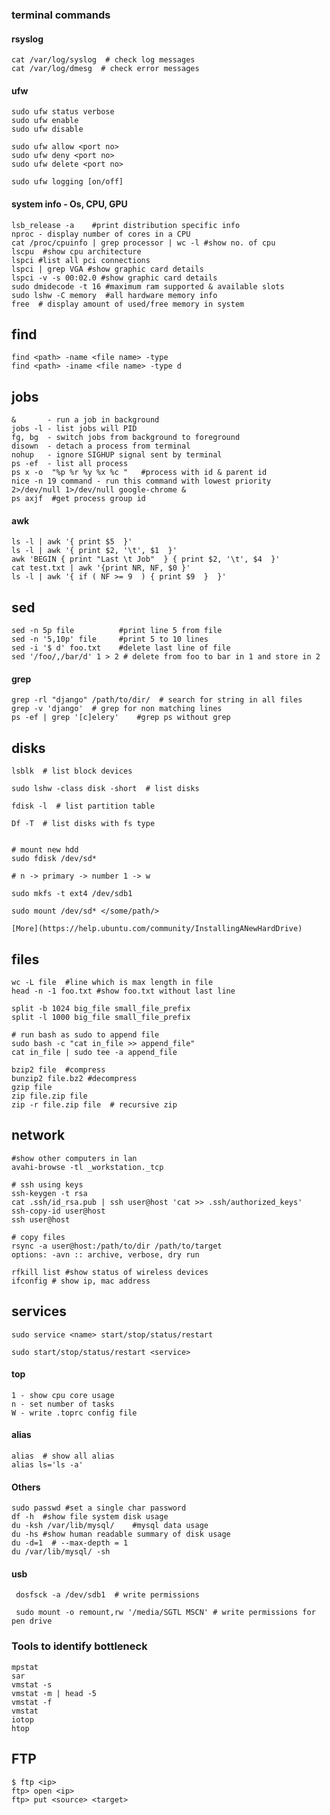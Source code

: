 ### terminal commands


#### rsyslog

```
cat /var/log/syslog  # check log messages
cat /var/log/dmesg  # check error messages
```


#### ufw

```
sudo ufw status verbose
sudo ufw enable
sudo ufw disable

sudo ufw allow <port no>
sudo ufw deny <port no>
sudo ufw delete <port no>

sudo ufw logging [on/off]
```


#### system info - Os, CPU, GPU

```
lsb_release -a    #print distribution specific info
nproc - display number of cores in a CPU
cat /proc/cpuinfo | grep processor | wc -l #show no. of cpu
lscpu  #show cpu architecture
lspci #list all pci connections
lspci | grep VGA #show graphic card details
lspci -v -s 00:02.0 #show graphic card details
sudo dmidecode -t 16 #maximum ram supported & available slots
sudo lshw -C memory  #all hardware memory info
free  # display amount of used/free memory in system
```


find
----

```
find <path> -name <file name> -type
find <path> -iname <file name> -type d
```


jobs
----

```
&       - run a job in background
jobs -l - list jobs will PID
fg, bg  - switch jobs from background to foreground
disown  - detach a process from terminal
nohup   - ignore SIGHUP signal sent by terminal
ps -ef  - list all process
ps x -o  "%p %r %y %x %c "   #process with id & parent id
nice -n 19 command - run this command with lowest priority
2>/dev/null 1>/dev/null google-chrome &
ps axjf  #get process group id
```


#### awk

```
ls -l | awk '{ print $5  }'
ls -l | awk '{ print $2, '\t', $1  }'
awk 'BEGIN { print "Last \t Job"  } { print $2, '\t', $4  }'
cat test.txt | awk '{print NR, NF, $0 }'
ls -l | awk '{ if ( NF >= 9  ) { print $9  }  }'
```


sed
---

```
sed -n 5p file          #print line 5 from file
sed -n '5,10p' file     #print 5 to 10 lines
sed -i '$ d' foo.txt    #delete last line of file
sed '/foo/,/bar/d' 1 > 2 # delete from foo to bar in 1 and store in 2

```


#### grep

```
grep -rl "django" /path/to/dir/  # search for string in all files
grep -v 'django'  # grep for non matching lines
ps -ef | grep '[c]elery'    #grep ps without grep
```


disks
------

```
lsblk  # list block devices

sudo lshw -class disk -short  # list disks

fdisk -l  # list partition table

Df -T  # list disks with fs type


# mount new hdd
sudo fdisk /dev/sd*

# n -> primary -> number 1 -> w

sudo mkfs -t ext4 /dev/sdb1

sudo mount /dev/sd* </some/path/>

[More](https://help.ubuntu.com/community/InstallingANewHardDrive)
```


files
-----

    wc -L file  #line which is max length in file
    head -n -1 foo.txt #show foo.txt without last line

    split -b 1024 big_file small_file_prefix
    split -l 1000 big_file small_file_prefix

    # run bash as sudo to append file
    sudo bash -c "cat in_file >> append_file"
    cat in_file | sudo tee -a append_file

    bzip2 file  #compress
    bunzip2 file.bz2 #decompress
    gzip file
    zip file.zip file
    zip -r file.zip file  # recursive zip



network
-------

    #show other computers in lan
    avahi-browse -tl _workstation._tcp

    # ssh using keys
    ssh-keygen -t rsa
    cat .ssh/id_rsa.pub | ssh user@host 'cat >> .ssh/authorized_keys'
    ssh-copy-id user@host
    ssh user@host

    # copy files
    rsync -a user@host:/path/to/dir /path/to/target
    options: -avn :: archive, verbose, dry run

    rfkill list #show status of wireless devices
    ifconfig # show ip, mac address



services
--------

```
sudo service <name> start/stop/status/restart

sudo start/stop/status/restart <service>
```


#### top

```
1 - show cpu core usage
n - set number of tasks
W - write .toprc config file
```


#### alias

```
alias  # show all alias
alias ls='ls -a'
```


#### Others

```
sudo passwd #set a single char password
df -h  #show file system disk usage
du -ksh /var/lib/mysql/    #mysql data usage
du -hs #show human readable summary of disk usage
du -d=1  # --max-depth = 1
du /var/lib/mysql/ -sh
```


#### usb

     dosfsck -a /dev/sdb1  # write permissions

     sudo mount -o remount,rw '/media/SGTL MSCN' # write permissions for pen drive


### Tools to identify bottleneck
    mpstat
    sar
    vmstat -s
    vmstat -m | head -5
    vmstat -f
    vmstat
    iotop
    htop


FTP
----

```
$ ftp <ip>
ftp> open <ip>
ftp> put <source> <target>
```
